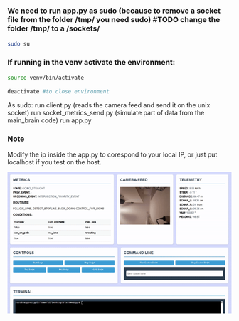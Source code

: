 ### We need to run app.py as sudo (because to remove a socket file from the folder /tmp/ you need sudo) #TODO change the folder /tmp/ to a /sockets/
```bash
sudo su
```

### If running in the venv activate the environment:
```bash
source venv/bin/activate
```
```bash
deactivate #to close environment
```

As sudo:
run client.py (reads the camera feed and send it on the unix socket)
run socket_metrics_send.py (simulate part of data from the main_brain code)
run app.py 

### Note 
Modify the ip inside the app.py to corespond to your local IP, or just put localhost if you test on the host.


![Demo Animation](extras/demo.gif)
